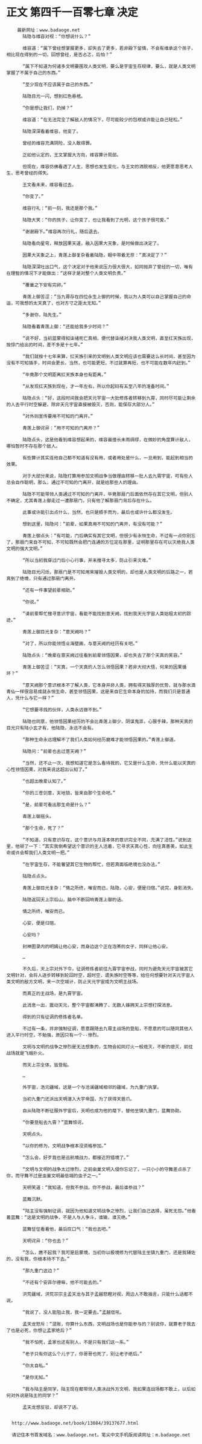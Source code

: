 # 正文 第四千一百零七章 决定
        最新网址：www.badaoge.net
          陆隐与维容对视：“你想说什么？”
      
          维容道：“属下曾经想掌握更多，却失去了更多，若非殿下留情，不会有维承这个孩子，相比现在得到的一切，回想曾经，是否忐忑，后怕？”
      
          “属下不知道为何诸多文明要围攻人类文明，要么是宇宙生存规律，要么，就是人类文明掌握了不属于自己的东西。”
      
          “至少现在不应该属于自己的东西。”
      
          陆隐目光一闪，想到红色悬棺。
      
          “你是想让我们，扔掉？”
      
          维容道：“在无法完全了解敌人的情况下，尽可能较少的包袱或许能让自己轻松。”
      
          陆隐深深看着维容，他变了。
      
          曾经的维容充满阴险，没人敢得罪。
      
          正如他认定的，王文掌握大方向，维容算计局部。
      
          但现在，维容仿佛看透了人生，思想也发生变化，与王文的洒脱相反，他更愿意思考人生，思考曾经的得失。
      
          王文看未来，维容看过去。
      
          “你变了。”
      
          维容行礼：“前一刻，我还是那个我。”
      
          陆隐大笑：“你的孩子，让你变了，也让我看到了光明，这个孩子很可爱。”
      
          “谢谢殿下。”维容再次行礼，随后退去。
      
          陆隐看向星穹，释放因果天道，融入因果大天象，是时候做出决定了。
      
          因果大天象之上，青莲上御复杂看着陆隐，眼中带着无奈：“真决定了？”
      
          陆隐深深吐出口气，这个决定对于他来说压力很大很大，如同抛弃了曾经的一切，唯有在理智的情况下才能做出：“这样才是对整个人类文明负责。”
      
          “覆巢之下安有完卵。”
      
          青莲上御苦涩：“当九霄存在四位永生上御的时候，我以为人类可以自己掌握自己的命运，可我想的太天真了，也对方寸之距太无知。”
      
          “多谢你，陆先生。”
      
          陆隐看着青莲上御：“还能给我多少时间？”
      
          “说不好，当初蓝蒙得知柒绪死亡真相，便代替柒绪对决我人类文明，直至扛天族出现，按惊门给出的时间，差不多是十七年。”
      
          “我们就按十七年来算，扛天族引来的文明到人类文明应该也需要这么长时间，甚至因为没有不可知插手，时间会更长，当然，也可能更短，不过就算再短，也不可能在数年内赶到。”
      
          “毕竟那个文明距离扛天族本身也有距离。”
      
          “从发现扛天族到现在，才一年左右，所以你起码有五至八年的准备时间。”
      
          陆隐点头：“好，这段时间我会把天元宇宙一大批修炼者转移到九霄，同时尽可能让剩余的人去平行时空躲避，除非天元宇宙直接被毁灭，否则，能保存大部分人。”
      
          “对外则宣传要用不可知的门离开。”
      
          青莲上御诧异：“用不可知的门离开？”
      
          陆隐点头，这是他看到维容想起来的，维容最擅长未雨绸缪，在微妙的角度算计敌人，哪怕暂时不存在那个敌人。
      
          有些算计其实连他自己都不知道有没有用，或者用处是什么，一旦用到，能起到相当的效果。
      
          对于大部分来说，陆隐打算用参加文明战争当做理由转移一批人去九霄宇宙，可有些人总会自作聪明，那么，通过不可知的门离开，就是给那些人的理由。
      
          陆隐不可能带领人类通过不可知的门离开，毕竟那扇门后面依然存在其它文明，但别人不确定，尤其青莲上御走过一遭那扇门，只有他了解那扇门背后存在什么。
      
          此事或许能引出点什么，当然，也只是顺手而为，最后也或许什么都没发生。
      
          想到这里，陆隐问：“前辈，如果真用不可知的门离开，有没有可能？”
      
          青莲上御点头：“有可能，门后确实有其它文明，但很少有永恒生命，不过有一点你别忘了，那扇门来自不可知，不可知既然会把门连通的方位定在那里，证明那里存在可以灭绝我人类文明的强大文明。”
      
          “所以当初我穿过门后小心行事，并未搜寻太多，防止引来灾难。”
      
          陆隐目光闪烁，那扇门是不可知用来摧毁人类文明的，却也是人类文明的后路之一，若真到了绝境，只有通过那扇门离开。
      
          “还有一件事望前辈相助。”
      
          “你说。”
      
          “请前辈帮忙搜寻意识宇宙，看能不能找到意天阙，找到我天元宇宙人类始祖太初的踪迹。”
      
          青莲上御目光复杂：“意天阙吗？”
      
          “对了，所以你能领悟业海壁画，与意天阙的经历有关吧。”
      
          陆隐点头：“晚辈在意天阙过往看到前辈领悟因果，却也失去了那个天真的笑容。”
      
          青莲上御苦涩：“天真，一个天真的人怎么领悟因果？若非大彻大悟，何来的因果循环？”
      
          “意天阙那个意识根本不了解人类，它本身并非人类，拥有得天独厚的优势，就与那水滴青仙一样很容易成就永恒生命，甚至领悟因果，这是来自它生命本身的加持，而我们只是普通人，凭什么与它一样？”
      
          “它想要寻找的伙伴，人类永远做不到。”
      
          陆隐也同意，他领悟因果经历的不会比青莲上御少，阴谋鬼祟，心狠手辣，那种天真的目光只有陆小玄才有，他陆隐，永远不会有。
      
          “那种生命永远理解不了我们人类如何经历磨难才能领悟因果的。”青莲上御道。
      
          陆隐问：“前辈也去过意天阙？”
      
          “当然，还不止一次，我想知道它是怎么看待我的，它又是什么生命，凭什么能以天真的心性领悟因果，对我来说这超出认知了。”
      
          “也超出晚辈认知了。”
      
          “你的三苍剑意，天地锁，皆来自那个生命吧。”
      
          “是，前辈可看出那生命是什么？”
      
          青莲上御摇头。
      
          “那个生命，死了？”
      
          “不知道，只有意识存在，这个意识与月涯本体的意识完全不同，充满了活性。”说到这里，他顿了一下：“其实我倒希望这个意识的主人活着，它寻求天真心性，向往真善美，如此生命或许会帮我们人类文明一把。”
      
          “在宇宙生存，不能奢望其它生物的帮忙，但若真面临绝境也没办法。”
      
          陆隐点点头。
      
          青莲上御目光复杂：“情之所终，唯安而已，陆隐，心安，便是归宿。”说完，身影消失。
      
          陆隐返回天上宗后山，脑中不断回响青莲上御的话。
      
          情之所终，唯安而已。
      
          心安，便是归宿。
      
          心安吗？
      
          封神图录内的明嫣让他心安，而身边这个正在泡茶的女子，同样让他心安。
      
          …
      
          不久后，天上宗对外下令，征调修炼者前往九霄宇宙参战，同时为避免天元宇宙被其它文明针对，会将人逐步转移到轮回时空，超时空，遗失族时空等等，给任何想要针对天元宇宙人类文明的敌方文明，来一次空城计，防止天元宇宙成为文明主战场。
      
          而真正的主战场，是九霄宇宙。
      
          此消息一出，震动天元，整个宇宙都沸腾了，无数人蜂拥天上宗想打探消息。
      
          得到的只有征调的修炼者名单。
      
          不过有一条，并非强制征调，愿意跟随去九霄主战场的登船，不愿意的可以随同其他人进入平行时空，不勉强，原因只有一个--惨烈。
      
          文明与文明的战争之惨烈是无法想象的，生物会如同灯火一般熄灭，不断的熄灭，前往战场就是飞蛾扑火。
      
          而天上宗全体，皆登船。
      
          …
      
          外宇宙，浩元疆域，这是一个与沧澜疆域相邻的疆域，为九重门执掌。
      
          当初九重门还派出天明潜入大宇帝国，为了获得天兽爪。
      
          自从陆隐不断征服外宇宙后，天明也成为他的麾下，替他坐镇九重门，蓝舞协助。
      
          “你要登船去九霄？”蓝舞惊诧。
      
          天明点头。
      
          “以你的修为，文明战争根本没资格参加。”
      
          “怎么会，好歹我也是巡航境战力，都接近狩猎境了。”
      
          “文明与文明的战争太过惨烈，之前虫巢文明入侵你忘记了，一只小小的守舞差点杀了你，而守舞不过是虫巢文明最低端的虫子之一。”
      
          天明笑道：“我知道，但我不参战，你不参战，最后谁参战？”
      
          蓝舞沉默。
      
          “陆主没有强制征调，就因为他知道文明战争之惨烈，让我们自己选择，虽死无怨。”他看着蓝舞：“这是文明的战争，不是人与人争斗，谁输，谁灭绝。”
      
          蓝舞怔怔看着他，最后叹口气：“我也去吧。”
      
          天明诧异：“你也去？”
      
          “怎么，瞧不起我？我可是启蒙境，当初你以极境修为代替陆主坐镇九重门，还是我辅佐的，没有我，你根本待不下去。”
      
          “那九重门这边？”
      
          “不还有个安菲尔德嘛，他不可能去的。”
      
          洪荒疆域，洪荒宗宗主孟天龙与其子孟越怒瞪对视，周边人不敢插言，只能什么话都不说。
      
          “我说了，没人能阻止我，我一定要去。”孟越低吼。
      
          孟天龙怒斥：“混账，你算什么东西，文明战场也是你能参与的？别说你，就算老子我去了也是必死，你想让孟家绝后？”
      
          “我不怕死，孟家也还有别人，不是只有我们这一系。”
      
          “老子只有你这么个儿子了，你哥哥也死了，别让老子绝后。”
      
          “你太自私。”
      
          “是你无知。”
      
          “我与陆主是同学，陆主现在都带领人类决战外方文明，我如果连战场都不敢上，以后如何对外说是陆主的同学？”
      
          孟天龙想反驳，却说不了话。
      
      
      http://www.badaoge.net/book/13084/39137677.html
      
      请记住本书首发域名：www.badaoge.net。笔尖中文手机版阅读网址：m.badaoge.net